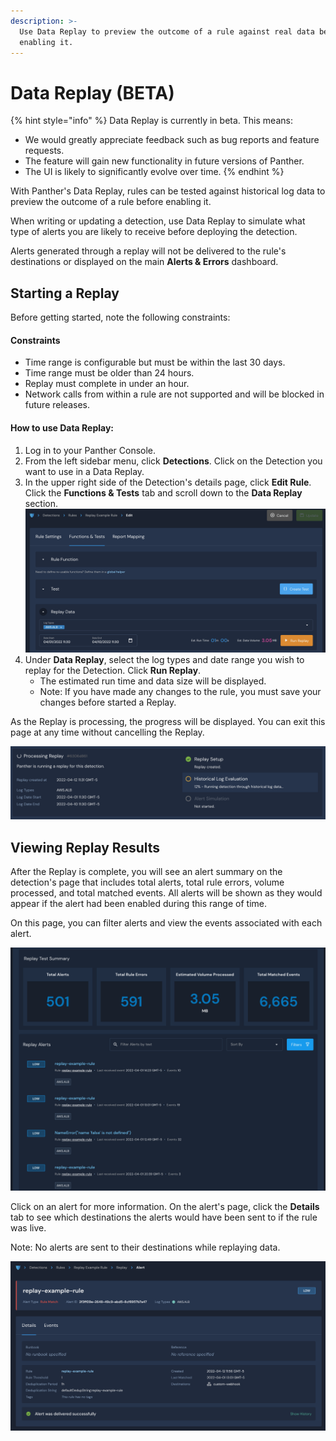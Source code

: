 ```yaml
---
description: >-
  Use Data Replay to preview the outcome of a rule against real data before
  enabling it.
---
```


# Data Replay (BETA)

{% hint style="info" %}
Data Replay is currently in beta. This means:&#x20;

* We would greatly appreciate feedback such as bug reports and feature requests.
* The feature will gain new functionality in future versions of Panther.&#x20;
* The UI is likely to significantly evolve over time.
{% endhint %}

With Panther's Data Replay, rules can be tested against historical log data to preview the outcome of a rule before enabling it.&#x20;

When writing or updating a detection, use Data Replay to simulate what type of alerts you are likely to receive before deploying the detection.&#x20;

Alerts generated through a replay will not be delivered to the rule's destinations or displayed on the main **Alerts & Errors** dashboard.

## Starting a Replay

Before getting started, note the following constraints:

#### Constraints

* Time range is configurable but must be within the last 30 days.
* Time range must be older than 24 hours.
* Replay must complete in under an hour.
* Network calls from within a rule are not supported and will be blocked in future releases.

#### How to use Data Replay:

1. Log in to your Panther Console.
2. From the left sidebar menu, click **Detections**. Click on the Detection you want to use in a Data Replay.
3. In the upper right side of the Detection's details page, click **Edit Rule**. Click the **Functions & Tests** tab and scroll down to the **Data Replay** section.\
   ![](<../../.gitbook/assets/data-replay-ui (1).png>)
4. Under **Data Replay**, select the log types and date range you wish to replay for the Detection. Click **Run Replay**.
   * The estimated run time and data size will be displayed.
   * Note: If you have made any changes to the rule, you must save your changes before started a Replay.

As the Replay is processing, the progress will be displayed. You can exit this page at any time without cancelling the Replay.&#x20;

![The Panther Console displays a message that says the Replay is processing.](../../.gitbook/assets/progress.png)

## Viewing Replay Results

After the Replay is complete, you will see an alert summary on the detection's page that includes total alerts, total rule errors, volume processed, and total matched events. All alerts will be shown as they would appear if the alert had been enabled during this range of time.

On this page, you can filter alerts and view the events associated with each alert.&#x20;

![The Replay Test Summary shows the number of alerts, rule errors, estimated volume processed, and total matched events.](../../.gitbook/assets/replaysummary.png)

Click on an alert for more information. On the alert's page, click the **Details** tab to see which destinations the alerts would have been sent to if the rule was live.&#x20;

Note: No alerts are sent to their destinations while replaying data.

![The alert's Details page shows more information, including the destination where you  would expect the alert to be sent.](../../.gitbook/assets/replaydetails.png)
